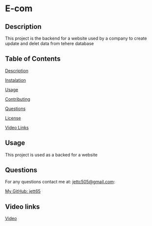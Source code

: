 # E-com

## Description

This project is the backend for a website used by a company to create update and delet data from tehere database

## Table of Contents

[Description](#description)

[Instalation](#instalation)

[Usage](#usage)

[Contributing](#contributing)

[Questions](#questions)

[License](#license)

[Video Links](#video-links)

## Usage

This project is used as a backed for a website

## Questions

For any questions contact me at: jettc505@gmail.com:

[My GitHub: jett65](https://github.com/jett65)

## Video links

[Video](https://github.com/Jett65/E-com/blob/main/Assets/e-com.mkv)
